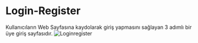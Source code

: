 # Login-Register
Kullanıcıların Web Sayfasına kaydolarak giriş yapmasını sağlayan 3 adımlı bir üye giriş sayfasıdır.
![Loginregister](https://user-images.githubusercontent.com/125596720/235317296-994093a0-dbac-4829-ac36-ac50dccdd0d4.gif)
